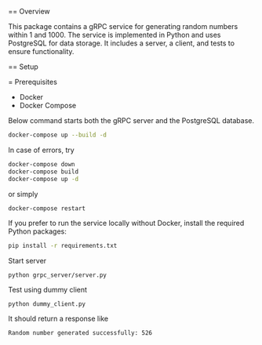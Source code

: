 == Overview

This package contains a gRPC service for generating random numbers within 1 and 1000. The service is implemented in Python and uses PostgreSQL for data storage. It includes a server, a client, and tests to ensure functionality.

== Setup

= Prerequisites

* Docker
* Docker Compose

Below command starts both the gRPC server and the PostgreSQL database.

```bash
docker-compose up --build -d
```

In case of errors, try 

```bash
docker-compose down
docker-compose build
docker-compose up -d
```

or simply

```bash
docker-compose restart
```


If you prefer to run the service locally without Docker, install the required Python packages:

```bash
pip install -r requirements.txt
```

Start server 

```
python grpc_server/server.py
```

Test using dummy client

```
python dummy_client.py
```

It should return a response like

```
Random number generated successfully: 526
```
